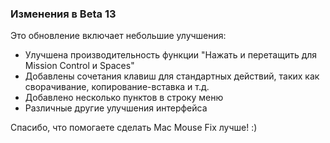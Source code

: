 ### Изменения в Beta 13

Это обновление включает небольшие улучшения:

- Улучшена производительность функции "Нажать и перетащить для Mission Control и Spaces"
- Добавлены сочетания клавиш для стандартных действий, таких как сворачивание, копирование-вставка и т.д.
- Добавлено несколько пунктов в строку меню
- Различные другие улучшения интерфейса

Спасибо, что помогаете сделать Mac Mouse Fix лучше! :)